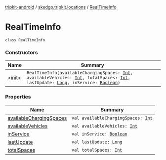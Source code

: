 [tripkit-android](../../index.md) / [skedgo.tripkit.locations](../index.md) / [RealTimeInfo](./index.md)

# RealTimeInfo

`class RealTimeInfo`

### Constructors

| Name | Summary |
|---|---|
| [&lt;init&gt;](-init-.md) | `RealTimeInfo(availableChargingSpaces: `[`Int`](https://kotlinlang.org/api/latest/jvm/stdlib/kotlin/-int/index.html)`, availableVehicles: `[`Int`](https://kotlinlang.org/api/latest/jvm/stdlib/kotlin/-int/index.html)`, totalSpaces: `[`Int`](https://kotlinlang.org/api/latest/jvm/stdlib/kotlin/-int/index.html)`, lastUpdate: `[`Long`](https://kotlinlang.org/api/latest/jvm/stdlib/kotlin/-long/index.html)`, inService: `[`Boolean`](https://kotlinlang.org/api/latest/jvm/stdlib/kotlin/-boolean/index.html)`)` |

### Properties

| Name | Summary |
|---|---|
| [availableChargingSpaces](available-charging-spaces.md) | `val availableChargingSpaces: `[`Int`](https://kotlinlang.org/api/latest/jvm/stdlib/kotlin/-int/index.html) |
| [availableVehicles](available-vehicles.md) | `val availableVehicles: `[`Int`](https://kotlinlang.org/api/latest/jvm/stdlib/kotlin/-int/index.html) |
| [inService](in-service.md) | `val inService: `[`Boolean`](https://kotlinlang.org/api/latest/jvm/stdlib/kotlin/-boolean/index.html) |
| [lastUpdate](last-update.md) | `val lastUpdate: `[`Long`](https://kotlinlang.org/api/latest/jvm/stdlib/kotlin/-long/index.html) |
| [totalSpaces](total-spaces.md) | `val totalSpaces: `[`Int`](https://kotlinlang.org/api/latest/jvm/stdlib/kotlin/-int/index.html) |
